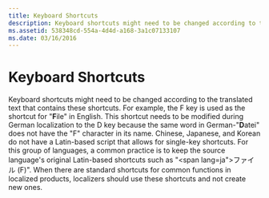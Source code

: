 ```yaml
---
title: Keyboard Shortcuts
description: Keyboard shortcuts might need to be changed according to the translated text that contains these shortcuts.
ms.assetid: 538348cd-554a-4d4d-a168-3a1c07133107
ms.date: 03/16/2016
---
```



# Keyboard Shortcuts

Keyboard shortcuts might need to be changed according to the translated text that contains these shortcuts. For example, the F key is used as the shortcut for "**F**ile" in English. This shortcut needs to be modified during German localization to the D key because the same word in German-"**D**atei" does not have the "F" character in its name. Chinese, Japanese, and Korean do not have a Latin-based script that allows for single-key shortcuts. For this group of languages, a common practice is to keep the source language's original Latin-based shortcuts such as "<span lang=ja">ファイル</span> (F)". When there are standard shortcuts for common functions in localized products, localizers should use these shortcuts and not create new ones.

